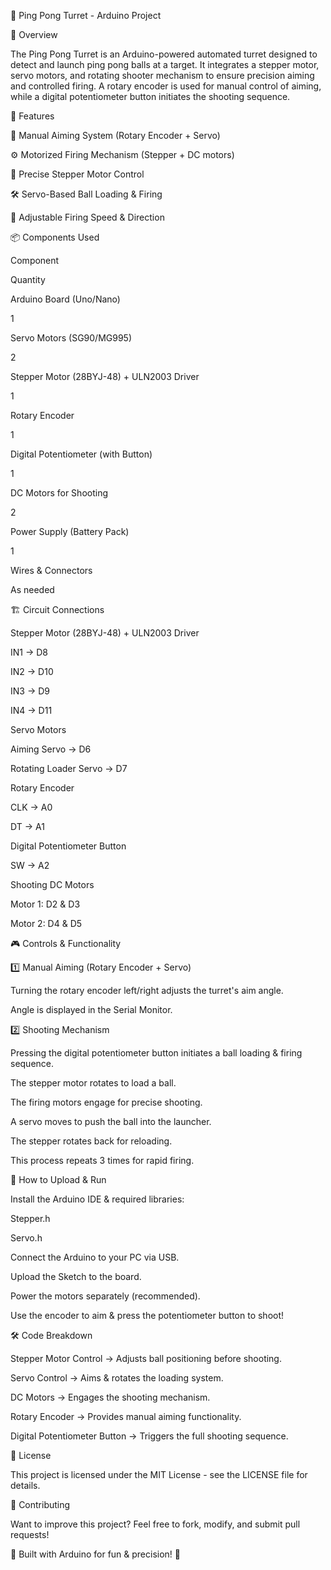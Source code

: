 🎯 Ping Pong Turret - Arduino Project

🚀 Overview

The Ping Pong Turret is an Arduino-powered automated turret designed to detect and launch ping pong balls at a target. It integrates a stepper motor, servo motors, and rotating shooter mechanism to ensure precision aiming and controlled firing. A rotary encoder is used for manual control of aiming, while a digital potentiometer button initiates the shooting sequence.

🔧 Features

🏹 Manual Aiming System (Rotary Encoder + Servo)

⚙️ Motorized Firing Mechanism (Stepper + DC motors)

🎯 Precise Stepper Motor Control

🛠 Servo-Based Ball Loading & Firing

🔄 Adjustable Firing Speed & Direction

📦 Components Used

Component

Quantity

Arduino Board (Uno/Nano)

1

Servo Motors (SG90/MG995)

2

Stepper Motor (28BYJ-48) + ULN2003 Driver

1

Rotary Encoder

1

Digital Potentiometer (with Button)

1

DC Motors for Shooting

2

Power Supply (Battery Pack)

1

Wires & Connectors

As needed

🏗️ Circuit Connections

Stepper Motor (28BYJ-48) + ULN2003 Driver

IN1 → D8

IN2 → D10

IN3 → D9

IN4 → D11

Servo Motors

Aiming Servo → D6

Rotating Loader Servo → D7

Rotary Encoder

CLK → A0

DT  → A1

Digital Potentiometer Button

SW  → A2

Shooting DC Motors

Motor 1: D2 & D3

Motor 2: D4 & D5

🎮 Controls & Functionality

1️⃣ Manual Aiming (Rotary Encoder + Servo)

Turning the rotary encoder left/right adjusts the turret's aim angle.

Angle is displayed in the Serial Monitor.

2️⃣ Shooting Mechanism

Pressing the digital potentiometer button initiates a ball loading & firing sequence.

The stepper motor rotates to load a ball.

The firing motors engage for precise shooting.

A servo moves to push the ball into the launcher.

The stepper rotates back for reloading.

This process repeats 3 times for rapid firing.

🚀 How to Upload & Run

Install the Arduino IDE & required libraries:

Stepper.h

Servo.h

Connect the Arduino to your PC via USB.

Upload the Sketch to the board.

Power the motors separately (recommended).

Use the encoder to aim & press the potentiometer button to shoot!

🛠️ Code Breakdown

Stepper Motor Control → Adjusts ball positioning before shooting.

Servo Control → Aims & rotates the loading system.

DC Motors → Engages the shooting mechanism.

Rotary Encoder → Provides manual aiming functionality.

Digital Potentiometer Button → Triggers the full shooting sequence.

📜 License

This project is licensed under the MIT License - see the LICENSE file for details.

🤝 Contributing

Want to improve this project? Feel free to fork, modify, and submit pull requests!

🚀 Built with Arduino for fun & precision! 🏹

